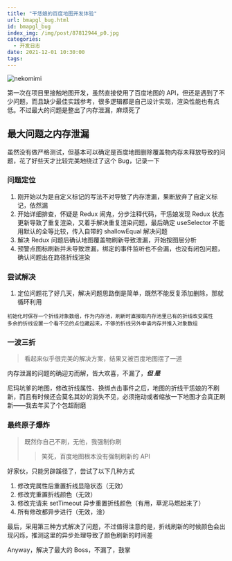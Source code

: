 ```yaml
---
title: "干恁娘的百度地图开发体验"
url: bmapgl_bug.html
id: bmapgl_bug
index_img: /img/post/87812944_p0.jpg
categories:
  - 开发日志
date: 2021-12-01 10:30:00
tags:
---
```


![nekomimi](/img/post/87812944_p0.jpg)

第一次在项目里接触地图开发，虽然直接使用了百度地图的 API，但还是遇到了不少问题，而且缺少最佳实践参考，很多逻辑都是自己设计实现，渲染性能也有点低。不过最大的问题是整出了内存泄漏，麻烦死了

## 最大问题之内存泄漏

虽然没有做严格测试，但基本可以确定是百度地图删除覆盖物内存未释放导致的问题，花了好些天才比较完美地绕过了这个 Bug，记录一下

### 问题定位

1. 刚开始以为是自定义标记的写法不对导致了内存泄漏，果断放弃了自定义标记，依然漏
1. 开始详细排查，怀疑是 Redux 闹鬼，分步注释代码，干恁娘发现 Redux 状态更新导致了重复渲染，又着手解决重复渲染问题，最后确定 useSelector 不能用默认的全等比较，传入自带的 shallowEqual 解决问题
1. 解决 Redux 问题后确认地图覆盖物刷新导致泄漏，开始按图层分析
1. 预警点图标刷新并未导致泄漏，绑定的事件监听也不会漏，也没有闭包问题，确认问题出在路径折线渲染

### 尝试解决

1. 定位问题花了好几天，解决问题思路倒是简单，既然不能反复添加删除，那就循环利用

```text
初始化时保存一个折线对象数组，作为内存池，刷新时直接取内存池里已有的折线改变属性
多余的折线设置一个看不见的点位藏起来，不够的折线另外申请内存并推入对象数组
```

### 一波三折

> 看起来似乎很完美的解决方案，结果又被百度地图摆了一道

内存泄漏的问题的确迎刃而解，皆大欢喜，不漏了，***但 是***

尼玛坑爹的地图，修改折线属性、换绑点击事件之后，地图的折线干恁娘的不刷新，而且有时候还会莫名其妙的消失不见，必须拖动或者缩放一下地图才会真正刷新——我去年买了个包超耐磨

### 最终原子爆炸

> 既然你自己不刷，无他，我强制你刷
>> 笑死，百度地图根本没有强制刷新的 API

好家伙，只能另辟蹊径了，尝试了以下几种方式

1. 修改完属性后重置折线显隐状态（无效）
2. 修改完重置折线颜色（无效）
3. 修改完请来 setTimeout 异步重置折线颜色（有用，草泥马燃起来了）
4. 所有修改都异步进行（无效，淦）

最后，采用第三种方式解决了问题，不过值得注意的是，折线刷新的时候颜色会出现闪烁，推测这里的异步处理导致了颜色刷新的时间差

Anyway，解决了最大的 Boss，不漏了，鼓掌
